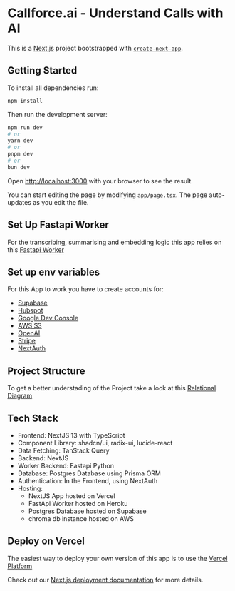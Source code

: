 # Callforce.ai - Understand Calls with AI

This is a [Next.js](https://nextjs.org/) project bootstrapped with [`create-next-app`](https://github.com/vercel/next.js/tree/canary/packages/create-next-app).

## Getting Started

To install all dependencies run: 
```bash
npm install
```

Then run the development server:

```bash
npm run dev
# or
yarn dev
# or
pnpm dev
# or
bun dev
```

Open [http://localhost:3000](http://localhost:3000) with your browser to see the result.

You can start editing the page by modifying `app/page.tsx`. The page auto-updates as you edit the file.


## Set Up Fastapi Worker

For the transcribing, summarising and embedding logic this app relies on this [Fastapi Worker](https://github.com/RocketDav1d/callforce-worker-backend)

## Set up env variables

For this App to work you have to create accounts for:
- [Supabase](https://supabase.com/)
- [Hubspot](https://developers.hubspot.de/)
- [Google Dev Console](https://console.cloud.google.com/)
- [AWS S3](https://aws.amazon.com/de/s3/)
- [OpenAI](https://openai.com/)
- [Stripe](https://stripe.com/de)
- [NextAuth](https://next-auth.js.org/)


## Project Structure
To get a better understading of the Project take a look at this [Relational Diagram](https://lucid.app/lucidspark/af4257ef-5473-496c-bd14-3463326e44ee/edit?invitationId=inv_0ebaa207-f1ed-4419-badb-0f3fb79022be&page=0_0#)


## Tech Stack

- Frontend: NextJS 13 with TypeScript
- Component Library: shadcn/ui, radix-ui, lucide-react
- Data Fetching: TanStack Query
- Backend: NextJS
- Worker Backend: Fastapi Python
- Database: Postgres Database using Prisma ORM
- Authentication: In the Frontend, using NextAuth
- Hosting: 
    - NextJS App hosted on Vercel
    - FastApi Worker hosted on Heroku
    - Postgres Database hosted on Supabase
    - chroma db instance hosted on AWS 


## Deploy on Vercel

The easiest way to deploy your own version of this app is to use the [Vercel Platform](https://vercel.com/new?utm_medium=default-template&filter=next.js&utm_source=create-next-app&utm_campaign=create-next-app-readme)

Check out our [Next.js deployment documentation](https://nextjs.org/docs/deployment) for more details.
